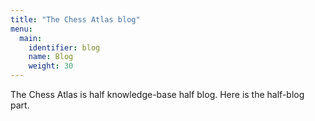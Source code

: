 ```yaml
---
title: "The Chess Atlas blog"
menu:
  main:
    identifier: blog
    name: Blog
    weight: 30
---
```


The Chess Atlas is half knowledge-base half blog. Here is the half-blog part.